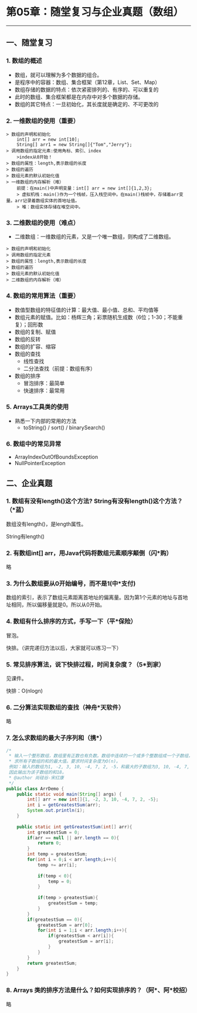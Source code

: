 # 第05章：随堂复习与企业真题（数组）

***

## 一、随堂复习

### 1. 数组的概述

- 数组，就可以理解为多个数据的组合。
- 是程序中的容器：数组、集合框架（第12章，List、Set、Map）
- 数组存储的数据的特点：依次紧密排列的、有序的、可以重复的
- 此时的数组、集合框架都是在内存中对多个数据的存储。
- 数组的其它特点：一旦初始化，其长度就是确定的、不可更改的

### 2. 一维数组的使用（重要）

```
> 数组的声明和初始化
	int[] arr = new int[10];
	String[] arr1 = new String[]{"Tom","Jerry"};
> 调用数组的指定元素:使用角标、索引、index
	>index从0开始！
> 数组的属性：length,表示数组的长度
> 数组的遍历
> 数组元素的默认初始化值
> 一维数组的内存解析（难）
	前提：在main()中声明变量：int[] arr = new int[]{1,2,3};
	> 虚拟机栈：main()作为一个栈帧，压入栈空间中。在main()栈帧中，存储着arr变量。arr记录着数组实体的首地址值。
	> 堆：数组实体存储在堆空间中。
```

### 3. 二维数组的使用（难点）

- 二维数组：一维数组的元素，又是一个唯一数组，则构成了二维数组。

```
> 数组的声明和初始化
> 调用数组的指定元素
> 数组的属性：length,表示数组的长度
> 数组的遍历
> 数组元素的默认初始化值
> 二维数组的内存解析（难）
```

### 4. 数组的常用算法（重要）

- 数值型数组的特征值的计算：最大值、最小值、总和、平均值等
- 数组元素的赋值。比如：杨辉三角；彩票随机生成数（6位；1-30；不能重复）；回形数
- 数组的复制、赋值
- 数组的反转
- 数组的扩容、缩容
- 数组的查找
  - 线性查找
  - 二分法查找（前提：数组有序）
- 数组的排序
  - 冒泡排序：最简单
  - 快速排序：最常用

### 5. Arrays工具类的使用

- 熟悉一下内部的常用的方法
  - toString() / sort() / binarySearch()

### 6. 数组中的常见异常

- ArrayIndexOutOfBoundsException
- NullPointerException



## 二、企业真题

### 1. 数组有没有length()这个方法? String有没有length()这个方法？（*蓝）

数组没有length()，是length属性。

String有length()

### 2. 有数组int[] arr，用Java代码将数组元素顺序颠倒（闪*购）

略

### 3. 为什么数组要从0开始编号，而不是1(中*支付)

数组的索引，表示了数组元素距离首地址的偏离量。因为第1个元素的地址与首地址相同，所以偏移量就是0。所以从0开始。

### 4. 数组有什么排序的方式，手写一下（平*保险）

冒泡。

快排。（讲完递归方法以后，大家就可以练习一下）

### 5. 常见排序算法，说下快排过程，时间复杂度？（5*到家）

见课件。

快排：O(nlogn)

### 6. 二分算法实现数组的查找（神舟*天软件）

略

### 7. 怎么求数组的最大子序列和（携*）

```java
/*
 * 输入一个整形数组，数组里有正数也有负数。数组中连续的一个或多个整数组成一个子数组，每个子数组都有一个和。
 * 求所有子数组的和的最大值。要求时间复杂度为O(n)。
 例如：输入的数组为1, -2, 3, 10, -4, 7, 2, -5，和最大的子数组为3, 10, -4, 7, 2，
 因此输出为该子数组的和18。
 * @author 尚硅谷-宋红康
 */
public class ArrDemo {
	public static void main(String[] args) {
		int[] arr = new int[]{1, -2, 3, 10, -4, 7, 2, -5};
		int i = getGreatestSum(arr);
		System.out.println(i);
	}
	
	public static int getGreatestSum(int[] arr){
		int greatestSum = 0;
		if(arr == null || arr.length == 0){
			return 0;
		}
		int temp = greatestSum;
		for(int i = 0;i < arr.length;i++){
			temp += arr[i];
			
			if(temp < 0){
				temp = 0;
			}
			
			if(temp > greatestSum){
				greatestSum = temp;
			}
		}
		if(greatestSum == 0){
			greatestSum = arr[0];
			for(int i = 1;i < arr.length;i++){
				if(greatestSum < arr[i]){
					greatestSum = arr[i];
				}
			}
		}
		return greatestSum;
	}
}
```



### 8. Arrays 类的排序方法是什么？如何实现排序的？（阿\*、阿*校招）

略